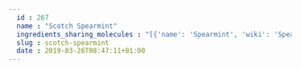 ```yaml
---
  id : 267
  name : "Scotch Spearmint"
  ingredients_sharing_molecules : "[{'name': 'Spearmint', 'wiki': 'Spearmint', 'id': 266, 'category': 'Herb', 'common_molecules': [30248, 10582, 17121, 61130, 102667, 12020, 527, 1183, 61126, 19602, 381152, 521238, 102024, 329983, 4133, 998, 6989, 8792, 442495, 24473, 8063, 14529, 12072, 62367, 520326, 1068, 62445, 16441]}, {'name': 'Peppermint', 'wiki': 'Peppermint', 'id': 350, 'category': 'Herb', 'common_molecules': [527, 329983, 16441, 381152, 10582, 7658, 62445, 1183, 62367, 61130, 998, 1068, 7655, 1549778, 6989, 8792, 442495, 61262, 24473, 521238]}, {'name': 'Celery', 'wiki': 'Celery', 'id': 329, 'category': 'Spice', 'common_molecules': [527, 1183, 16441, 102024, 10582, 12072, 8063, 61130, 102667, 61126, 30248, 1068, 19602, 6989, 24473, 998]}, {'name': 'Cognac Brandy', 'wiki': 'Cognac', 'id': 17, 'category': 'Beverage Alcoholic', 'common_molecules': [527, 1183, 10582, 14529, 8063, 7658, 4133, 102667, 998, 7409, 7655, 1549778, 8792, 520326]}, {'name': 'Tea', 'wiki': 'Tea', 'id': 310, 'category': 'Plant', 'common_molecules': [527, 1183, 10582, 14529, 1549778, 8063, 4133, 998, 7409, 1068, 19602, 6989, 16441, 12020]}]"
  slug : scotch-spearmint
  date : 2019-03-26T08:47:11+01:00
---
```




